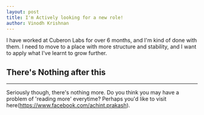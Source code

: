 ```yaml
---
layout: post
title: I'm Actively looking for a new role!
author: Vinodh Krishnan
---
```


I have worked at Cuberon Labs for over 6 months, and I'm kind of done with them. I need to move to a place with more structure and stability, and I want to apply what I've learnt to grow further. 

## There's Nothing after this
-----

Seriously though, there's nothing more. Do you think you may have a problem of 'reading more' everytime? Perhaps you'd like to visit here(https://www.facebook.com/achint.prakash).
